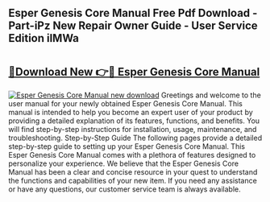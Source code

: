 ## Esper Genesis Core Manual Free Pdf Download - Part-iPz New Repair Owner Guide - User Service Edition ilMWa

# <h2><a href="http://bc14311.oget.top/?id=Esper+Genesis+Core+Manual">🔗Download New 👉🔴 Esper Genesis Core Manual</a></h2>

[![Esper Genesis Core Manual new download](https://i.imgur.com/5g1atiW.png)](http://bc14311.oget.top/?id=Esper+Genesis+Core+Manual)
Greetings and welcome to the user manual for your newly obtained Esper Genesis Core Manual. This manual is intended to help you become an expert user of your product by providing a detailed explanation of its features, functions, and benefits. You will find step-by-step instructions for installation, usage, maintenance, and troubleshooting. Step-by-Step Guide The following pages provide a detailed step-by-step guide to setting up your Esper Genesis Core Manual. This Esper Genesis Core Manual comes with a plethora of features designed to personalize your experience. We believe that the Esper Genesis Core Manual has been a clear and concise resource in your quest to understand the functions and capabilities of your new item. If you need any assistance or have any questions, our customer service team is always available.
